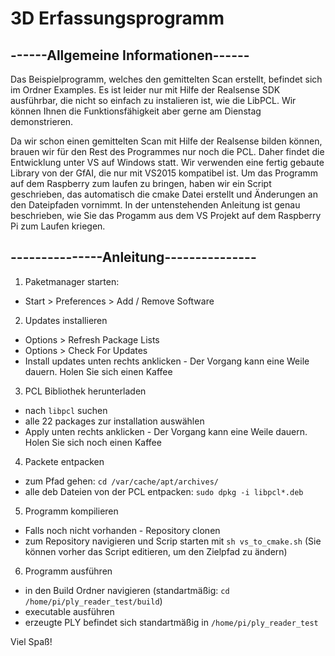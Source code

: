 # 3D Erfassungsprogramm

## ------Allgemeine Informationen------

Das Beispielprogramm, welches den gemittelten Scan erstellt, befindet sich im Ordner Examples. Es ist 
leider nur mit Hilfe der Realsense SDK ausführbar, die nicht so einfach zu instalieren ist, wie die LibPCL.
Wir können Ihnen die Funktionsfähigkeit aber gerne am Dienstag demonstrieren.

Da wir schon einen gemittelten Scan mit Hilfe der Realsense bilden können, brauen wir für den Rest des 
Programmes nur noch die PCL. Daher findet die Entwicklung unter VS auf Windows statt. Wir verwenden eine 
fertig gebaute Library von der GfAI, die nur mit VS2015 kompatibel ist. Um das Programm auf dem Raspberry 
zum laufen zu bringen, haben wir ein Script geschrieben, das automatisch die cmake Datei erstellt und 
Änderungen an den Dateipfaden vornimmt. In der untenstehenden Anleitung ist genau beschrieben, wie Sie 
das Progamm aus dem VS Projekt auf dem Raspberry Pi zum Laufen kriegen.


## ---------------Anleitung---------------

1. Paketmanager starten:
- Start > Preferences > Add / Remove Software

2. Updates installieren
- Options > Refresh Package Lists
- Options > Check For Updates
- Install updates unten rechts anklicken - Der Vorgang kann eine Weile dauern. Holen Sie sich einen Kaffee

3. PCL Bibliothek herunterladen
- nach `libpcl` suchen
- alle 22 packages zur installation auswählen
- Apply unten rechts anklicken - Der Vorgang kann eine Weile dauern. Holen Sie sich noch einen Kaffee

4. Packete entpacken
- zum Pfad gehen: `cd /var/cache/apt/archives/`
- alle deb Dateien von der PCL entpacken: `sudo dpkg -i libpcl*.deb`

5. Programm kompilieren
- Falls noch nicht vorhanden - Repository clonen
- zum Repository navigieren und Scrip starten mit `sh vs_to_cmake.sh`
  (Sie können vorher das Script editieren, um den Zielpfad zu ändern)

6. Programm ausführen
- in den Build Ordner navigieren (standartmäßig: `cd /home/pi/ply_reader_test/build`)
- executable ausführen
- erzeugte PLY befindet sich standartmäßig in `/home/pi/ply_reader_test`

Viel Spaß!
